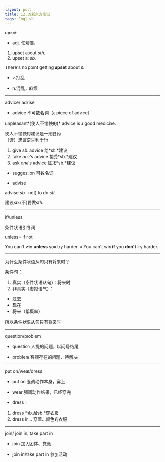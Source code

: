 ```yaml
---
layout: post
title: 12.19新东方笔记
tags: English
---
```


upset

- adj. 使烦恼，

1. upset about *sth.*
2. upset at *sb.*

There's no point getting **upset** about it.

- v.打乱

- n.混乱，麻烦

-------

advice/ advise

- advice 不可数名词（a piece of advice）

unpleasant*(使人不愉快的)* advice is a good medicine.

使人不愉快的建议是一剂良药<br>
（谚）忠言逆耳利于行

1. give *sb.* advice 给*sb.*建议
2. take *one's* advice 接受*sb.*建议
3. ask *one's* advice 征求*sb.*建议

- suggestion 可数名词

- advise

advise *sb.* (not) to do *sth.*

建议*sb.*(不)要做*sth.*

-------

if/unless

条件状语引导词

unless= if not

You can't win **unless** you try harder.
*=* 
You can't win **if** you **don't** try harder.

-------

为什么条件状语从句只有将来时？

条件句：

1. 真实（条件状语从句）：将来时
2. 非真实（虚拟语气）：
- 过去
- 现在
- 将来（低概率）

所以条件状语从句只有将来时

-------

question/problem

- question 人提的问题，以问号结尾

- problem 客观存在的问题，待解决

-------

put on/wear/dress

- put on 强调动作本身，穿上

- wear 强调动作结果，已经穿完

- dress：
1. dress *sb.*给*sb.*穿衣服
2. dress in... 穿着...颜色的衣服

-------

join/ join in/ take part in

- join 加入团体、党派

- join in/take part in 参加活动
